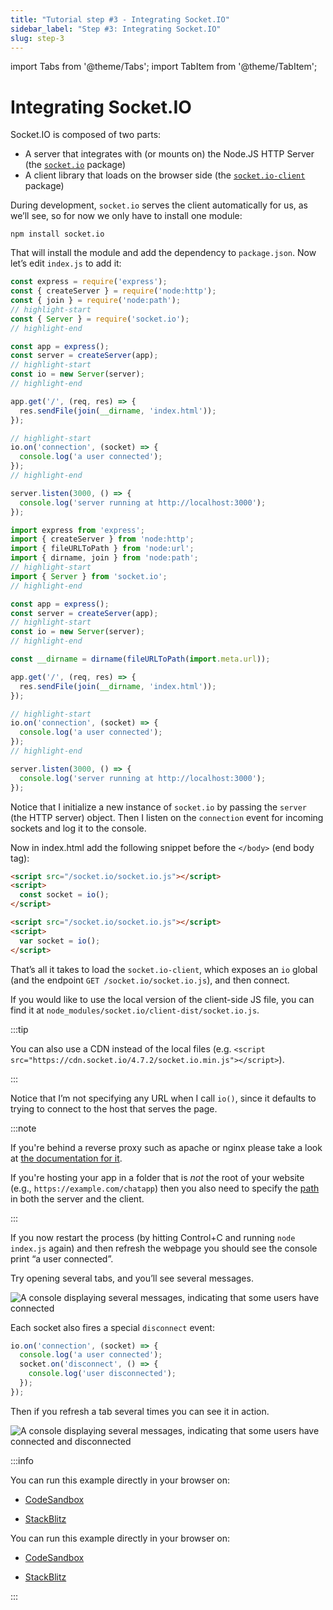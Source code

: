 ```yaml
---
title: "Tutorial step #3 - Integrating Socket.IO"
sidebar_label: "Step #3: Integrating Socket.IO"
slug: step-3
---
```


import Tabs from '@theme/Tabs';
import TabItem from '@theme/TabItem';

# Integrating Socket.IO

Socket.IO is composed of two parts:

- A server that integrates with (or mounts on) the Node.JS HTTP Server (the [`socket.io`](https://www.npmjs.com/package/socket.io) package)
- A client library that loads on the browser side (the [`socket.io-client`](https://www.npmjs.com/package/socket.io-client) package)

During development, `socket.io` serves the client automatically for us, as we’ll see, so for now we only have to install one module:

```
npm install socket.io
```

That will install the module and add the dependency to `package.json`. Now let’s edit `index.js` to add it:

<Tabs groupId="lang">
  <TabItem value="cjs" label="CommonJS" default>

```js
const express = require('express');
const { createServer } = require('node:http');
const { join } = require('node:path');
// highlight-start
const { Server } = require('socket.io');
// highlight-end

const app = express();
const server = createServer(app);
// highlight-start
const io = new Server(server);
// highlight-end

app.get('/', (req, res) => {
  res.sendFile(join(__dirname, 'index.html'));
});

// highlight-start
io.on('connection', (socket) => {
  console.log('a user connected');
});
// highlight-end

server.listen(3000, () => {
  console.log('server running at http://localhost:3000');
});
```

  </TabItem>
  <TabItem value="mjs" label="ES modules">

```js
import express from 'express';
import { createServer } from 'node:http';
import { fileURLToPath } from 'node:url';
import { dirname, join } from 'node:path';
// highlight-start
import { Server } from 'socket.io';
// highlight-end

const app = express();
const server = createServer(app);
// highlight-start
const io = new Server(server);
// highlight-end

const __dirname = dirname(fileURLToPath(import.meta.url));

app.get('/', (req, res) => {
  res.sendFile(join(__dirname, 'index.html'));
});

// highlight-start
io.on('connection', (socket) => {
  console.log('a user connected');
});
// highlight-end

server.listen(3000, () => {
  console.log('server running at http://localhost:3000');
});
```

  </TabItem>
</Tabs>

Notice that I initialize a new instance of `socket.io` by passing the `server` (the HTTP server) object. Then I listen on the `connection` event for incoming sockets and log it to the console.


Now in index.html add the following snippet before the `</body>` (end body tag):

<Tabs groupId="syntax">
  <TabItem value="es6" label="ES6" default>

```html
<script src="/socket.io/socket.io.js"></script>
<script>
  const socket = io();
</script>
```

  </TabItem>
  <TabItem value="es5" label="ES5">

```html
<script src="/socket.io/socket.io.js"></script>
<script>
  var socket = io();
</script>
```

  </TabItem>
</Tabs>

That’s all it takes to load the `socket.io-client`, which exposes an `io` global (and the endpoint `GET /socket.io/socket.io.js`), and then connect.

If you would like to use the local version of the client-side JS file, you can find it at `node_modules/socket.io/client-dist/socket.io.js`.

:::tip

You can also use a CDN instead of the local files (e.g. `<script src="https://cdn.socket.io/4.7.2/socket.io.min.js"></script>`).

:::

Notice that I’m not specifying any URL when I call `io()`, since it defaults to trying to connect to the host that serves the page.

:::note

If you're behind a reverse proxy such as apache or nginx please take a look at [the documentation for it](/docs/v4/reverse-proxy/).

If you're hosting your app in a folder that is *not* the root of your website (e.g., `https://example.com/chatapp`) then you also need to specify the [path](/docs/v4/server-options/#path) in both the server and the client.

:::

If you now restart the process (by hitting Control+C and running `node index.js` again) and then refresh the webpage you should see the console print “a user connected”.

Try opening several tabs, and you’ll see several messages.

<img src="/images/chat-4.png" alt="A console displaying several messages, indicating that some users have connected" />

Each socket also fires a special `disconnect` event:

```js
io.on('connection', (socket) => {
  console.log('a user connected');
  socket.on('disconnect', () => {
    console.log('user disconnected');
  });
});
```

Then if you refresh a tab several times you can see it in action.

<img src="/images/chat-5.png" alt="A console displaying several messages, indicating that some users have connected and disconnected" />

:::info

<Tabs groupId="lang">
  <TabItem value="cjs" label="CommonJS" default attributes={{ className: 'display-none' }}>

You can run this example directly in your browser on:

- [CodeSandbox](https://codesandbox.io/p/sandbox/github/socketio/chat-example/tree/cjs/step3?file=index.js)
- [StackBlitz](https://stackblitz.com/github/socketio/chat-example/tree/cjs/step3?file=index.js)


  </TabItem>
  <TabItem value="mjs" label="ES modules" attributes={{ className: 'display-none' }}>

You can run this example directly in your browser on:

- [CodeSandbox](https://codesandbox.io/p/sandbox/github/socketio/chat-example/tree/esm/step3?file=index.js)
- [StackBlitz](https://stackblitz.com/github/socketio/chat-example/tree/esm/step3?file=index.js)


  </TabItem>
</Tabs>

:::
